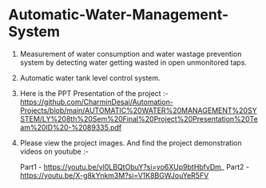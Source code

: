 # Automatic-Water-Management-System

1. Measurement of water consumption and water wastage prevention system by detecting water getting wasted in open unmonitored taps. 
2. Automatic water tank level control system.

3. Here is the PPT Presentation of the project :-
   https://github.com/CharminDesai/Automation-Projects/blob/main/AUTOMATIC%20WATER%20MANAGEMENT%20SYSTEM/LY%208th%20Sem%20Final%20Project%20Presentation%20Team%20ID%20-%2089335.pdf

4. Please view the project images.
   And find the project demonstration videos on youtube :-

   Part1 - https://youtu.be/vl0LBQtObuY?si=yo6XUp9btHbfvDm_
   Part2 - https://youtu.be/X-g8kYnkm3M?si=V1K8BGWJouYeR5FV
